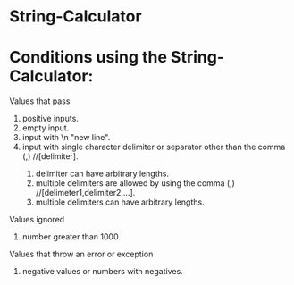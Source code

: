 # String-Calculator
<h1>Conditions using the String-Calculator:</h1>
   Values that pass
   <ol>
      <li>positive inputs.</li>
      <li>empty input.</li>
      <li>input with \n "new line".</li>
      <li>input with single character delimiter or separator other than the comma (,) //[delimiter].</li>
      <ol>
         <li>delimiter can have arbitrary lengths.</li>
         <li>multiple delimiters are allowed by using the comma (,) //[delimeter1,delimiter2,...].</li>
         <li>multiple delimiters can have arbitrary lengths.</li>
      </ol>
   </ol>
   Values ignored
   <ol>
      <li>number greater than 1000.</li>
   </ol>
   Values that throw an error or exception
   <ol>
      <li>negative values or numbers with negatives.</li>
   </ol>

